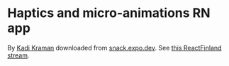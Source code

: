 # Haptics and micro-animations RN app

By [Kadi Kraman](https://twitter.com/kadikraman) downloaded from [snack.expo.dev](https://snack.expo.dev/@kadikraman/haptics-and-micro-animations?). See [this ReactFinland stream](https://www.youtube.com/watch?v=Qf3g2kkTgrk).
